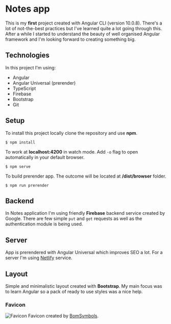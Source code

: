 # Notes app

This is my **first** project created with Angular CLI (version 10.0.8).
There's a lot of not-the-best practices but I've learned quite a lot going through this.
After a while I started to understand the beauty of well organised Angular framework and I'm looking forward to creating something big.

## Technologies

In this project I'm using:
- Angular
- Angular Universal (prerender)
- TypeScript
- Firebase
- Bootstrap
- Git

## Setup

To install this project locally clone the repository and use **npm**.

`$ npm install`

To work at **localhost:4200** in watch mode. Add `-o` flag to open automatically in your default browser.

`$ npm serve` 

To build prerender app. The outcome will be located at **/dist/browser** folder.

`$ npm run prerender`

## Backend

In Notes application I'm using friendly **Firebase** backend service created by Google.
There are few simple `put` and `get` requests as well as the authentication module is being used.

## Server

App is prerendered with Angular Universal which improves SEO a lot. For a server I'm using [Netlify](https://www.netlify.com/) service.

## Layout

Simple and minimalistic layout created with **Bootstrap**. My main focus was to learn Angular so a pack of ready to use styles was a nice help.

### Favicon

![Favicon](https://github.com/rawdanowiczdev/notes-app/blob/master/src/assets/favicon.png) Favicon created by [BomSymbols](https://creativemarket.com/BomSymbols).
